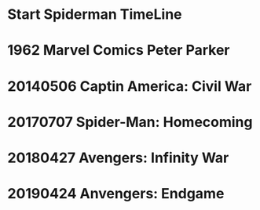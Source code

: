 # Start Spiderman TimeLine

# 1962 Marvel Comics Peter Parker

# 20140506 Captin America: Civil War

# 20170707 Spider-Man: Homecoming

# 20180427 Avengers: Infinity War

# 20190424 Anvengers: Endgame

